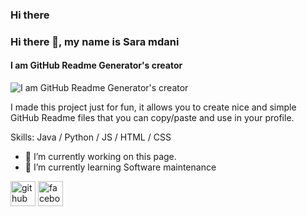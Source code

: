 ### Hi there
### Hi there 👋, my name is Sara mdani
#### I am GitHub Readme Generator's creator
![I am GitHub Readme Generator's creator](https://3.bp.blogspot.com/-Zg-T2JM_EYQ/UvpVuGtBhzI/AAAAAAAAL1o/XhHJhutB4d4/s1600/%D8%AE%D9%84%D9%81%D9%8A%D8%A9+%D8%B3%D8%B7%D8%AD+%D8%A7%D9%84%D9%85%D9%83%D8%AA%D8%A8+%D8%B9%D8%A7%D9%84%D9%8A%D8%A9+%D8%A7%D9%84%D8%AF%D9%82%D8%A9.jpg)

I made this project just for fun, it allows you to create nice and simple GitHub Readme files that you can copy/paste and use in your profile.

Skills: Java / Python / JS / HTML / CSS

- 🔭 I’m currently working on this page. 
- 🌱 I’m currently learning Software maintenance 


[<img src='https://cdn.jsdelivr.net/npm/simple-icons@3.0.1/icons/github.svg' alt='github' height='40'>](https://github.com/saramdani)  [<img src='https://cdn.jsdelivr.net/npm/simple-icons@3.0.1/icons/facebook.svg' alt='facebook' height='40'>](https://www.facebook.com/sarah)  








